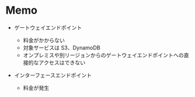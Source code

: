 # Memo

- ゲートウェイエンドポイント

  - 料金がかからない
  - 対象サービスは S3、DynamoDB
  - オンプレミスや別リージョンからのゲートウェイエンドポイントへの直接的なアクセスはできない

- インターフェースエンドポイント
  - 料金が発生
